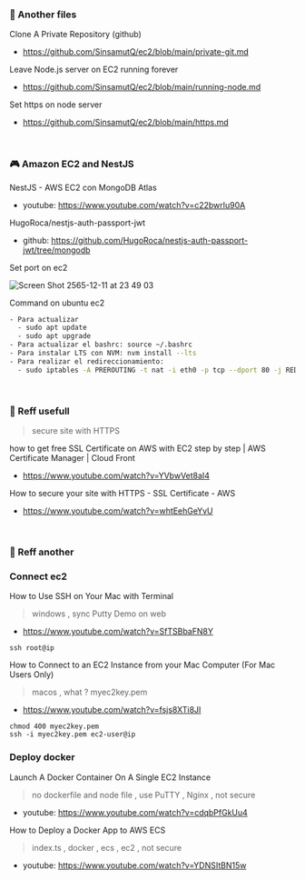 ### 🐣 Another files
Clone A Private Repository (github)
- https://github.com/SinsamutQ/ec2/blob/main/private-git.md

Leave Node.js server on EC2 running forever
- https://github.com/SinsamutQ/ec2/blob/main/running-node.md

Set https on node server
- https://github.com/SinsamutQ/ec2/blob/main/https.md

</br>

### 🎮 Amazon EC2 and NestJS
> 
NestJS - AWS EC2 con MongoDB Atlas
- youtube: https://www.youtube.com/watch?v=c22bwrIu90A

HugoRoca/nestjs-auth-passport-jwt
- github: https://github.com/HugoRoca/nestjs-auth-passport-jwt/tree/mongodb

Set port on ec2 

![Screen Shot 2565-12-11 at 23 49 03](https://user-images.githubusercontent.com/73060136/206916993-604e1274-57ef-4c1a-82e3-72845c0bc50f.png)

Command on ubuntu ec2
```bash
- Para actualizar 
  - sudo apt update
  - sudo apt upgrade
- Para actualizar el bashrc: source ~/.bashrc
- Para instalar LTS con NVM: nvm install --lts
- Para realizar el redireccionamiento: 
  - sudo iptables -A PREROUTING -t nat -i eth0 -p tcp --dport 80 -j REDIRECT --to-port 3000
```

</br>

### 🧸 Reff usefull
> secure site with HTTPS

how to get free SSL Certificate on AWS with EC2 step by step | AWS Certificate Manager | Cloud Front
- https://www.youtube.com/watch?v=YVbwVet8aI4

How to secure your site with HTTPS - SSL Certificate - AWS
- https://www.youtube.com/watch?v=whtEehGeYvU

</br>

### 🧸 Reff another

### Connect ec2 

How to Use SSH on Your Mac with Terminal
> windows , sync Putty Demo on web
- https://www.youtube.com/watch?v=SfTSBbaFN8Y
```
ssh root@ip
```

How to Connect to an EC2 Instance from your Mac Computer (For Mac Users Only)
> macos , what ? myec2key.pem
- https://www.youtube.com/watch?v=fsjs8XTi8JI
```
chmod 400 myec2key.pem
ssh -i myec2key.pem ec2-user@ip
```

### Deploy docker

Launch A Docker Container On A Single EC2 Instance
> no dockerfile and node file , use PuTTY , Nginx , not secure
- youtube: https://www.youtube.com/watch?v=cdqbPfGkUu4

How to Deploy a Docker App to AWS ECS
> index.ts , docker , ecs , ec2 , not secure
- youtube: https://www.youtube.com/watch?v=YDNSItBN15w
